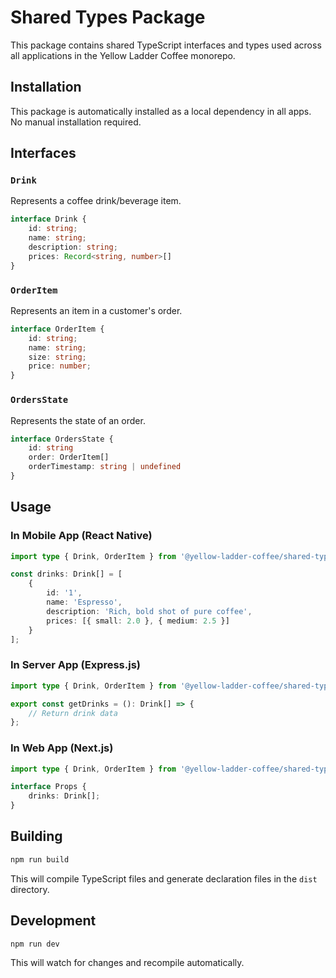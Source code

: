 # Shared Types Package

This package contains shared TypeScript interfaces and types used across all applications in the Yellow Ladder Coffee monorepo.

## Installation

This package is automatically installed as a local dependency in all apps. No manual installation required.

## Interfaces

### `Drink`
Represents a coffee drink/beverage item.
```typescript
interface Drink {
    id: string;
    name: string;
    description: string;
    prices: Record<string, number>[]
}
```

### `OrderItem`
Represents an item in a customer's order.
```typescript
interface OrderItem {
    id: string;
    name: string;
    size: string;
    price: number;
}
```

### `OrdersState`
Represents the state of an order.
```typescript
interface OrdersState {
    id: string
    order: OrderItem[]
    orderTimestamp: string | undefined
}
```

## Usage

### In Mobile App (React Native)
```typescript
import type { Drink, OrderItem } from '@yellow-ladder-coffee/shared-types';

const drinks: Drink[] = [
    {
        id: '1',
        name: 'Espresso',
        description: 'Rich, bold shot of pure coffee',
        prices: [{ small: 2.0 }, { medium: 2.5 }]
    }
];
```

### In Server App (Express.js)
```typescript
import type { Drink, OrderItem } from '@yellow-ladder-coffee/shared-types';

export const getDrinks = (): Drink[] => {
    // Return drink data
};
```

### In Web App (Next.js)
```typescript
import type { Drink, OrderItem } from '@yellow-ladder-coffee/shared-types';

interface Props {
    drinks: Drink[];
}
```

## Building

```bash
npm run build
```

This will compile TypeScript files and generate declaration files in the `dist` directory.

## Development

```bash
npm run dev
```

This will watch for changes and recompile automatically.
